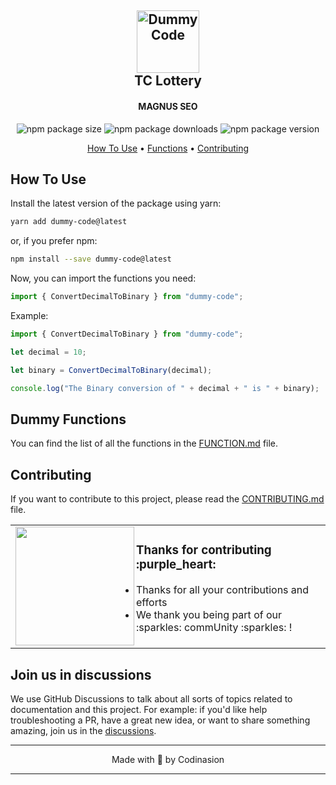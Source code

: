 <h2 align="center">
    <a href="https://www.npmjs.com/package/dummy-code">
        <img src="https://tclottery.bet/wp-content/uploads/2023/12/tclottery-icon.png" alt="Dummy Code" width="100" />
    </a>
    <br>
    TC Lottery
    <br>
</h2>

<h4 align="center">MAGNUS SEO</h4>

<p align="center">
  <img src="https://img.shields.io/bundlephobia/min/dummy-code?label=Package" alt="npm package size">
  <img src="https://img.shields.io/npm/dm/dummy-code?label=Downloads" alt="npm package downloads">
  <img src="https://img.shields.io/npm/v/dummy-code" alt="npm package version">
</p>

<p align="center">
  <a href="#how-to-use">How To Use</a> •
  <a href="#dummy-functions">Functions</a> •
  <a href="#contributing">Contributing</a>
</p>

## How To Use

Install the latest version of the package using yarn:

```bash
yarn add dummy-code@latest
```

or, if you prefer npm:

```bash
npm install --save dummy-code@latest
```

Now, you can import the functions you need:

```typescript
import { ConvertDecimalToBinary } from "dummy-code";
```

Example:

```typescript
import { ConvertDecimalToBinary } from "dummy-code";

let decimal = 10;

let binary = ConvertDecimalToBinary(decimal);

console.log("The Binary conversion of " + decimal + " is " + binary);
```

## Dummy Functions

You can find the list of all the functions in the [FUNCTION.md](FUNCTION.md) file.

## Contributing

If you want to contribute to this project, please read the [CONTRIBUTING.md](CONTRIBUTING.md) file.

<table>
  <tr>
    <td>
    <img align="left" src="" width="190">
    <h3>Thanks for contributing :purple_heart:</h3>
    <ul>
      <li>Thanks for all your contributions and efforts</li>
      <li>We thank you being part of our :sparkles: commUnity :sparkles: !</li>
    </ul>
    <img width="900" height="0">
    </td>
  </tr>
</table>

## Join us in discussions

We use GitHub Discussions to talk about all sorts of topics related to documentation and this project. For example: if you'd like help troubleshooting a PR, have a great new idea, or want to share something amazing, join us in the [discussions][11].

---

<p align="center">
Made with 💖 by Codinasion
</p>

---

[11]: https://github.com/orgs/codinasion/discussions "Discussions"
